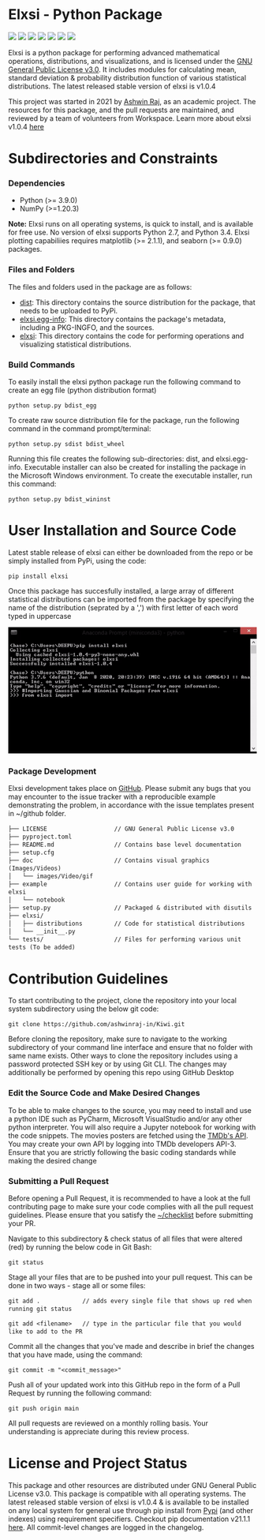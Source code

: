 # Elxsi - Python Package
![](https://img.shields.io/pypi/pyversions/elxsi?color=yellow)
![](https://img.shields.io/github/license/WorkspaceDevelopers/elxsi) 
![](https://img.shields.io/bundlephobia/min/python)
![](https://img.shields.io/pypi/v/elxsi?color=magenta)
![](https://img.shields.io/pypi/wheel/elxsi)
![](https://img.shields.io/librariesio/sourcerank/Pypi/elxsi)
![](https://img.shields.io/github/issues-closed/WorkspaceDevelopers/elxsi?color=yellow)

Elxsi is a python package for performing advanced mathematical operations, distributions, and visualizations, and is licensed under the [GNU General Public License v3.0](https://github.com/thisisashwinraj/Elxsi-Mathematical-Python-Package/blob/main/LICENSE). It includes modules for calculating mean, standard deviation & probability distribution function of various statistical distributions. The latest released stable version of elxsi is v1.0.4

This project was started in 2021 by [Ashwin Raj](https://www.github.com/thisisashwinraj), as an academic project. The resources for this package, and the pull requests are maintained, and reviewed by a team of volunteers from Workspace. Learn more about elxsi v1.0.4 [here](https://pypi.org/project/elxsi/)


# Subdirectories and Constraints
### Dependencies
- Python (>= 3.9.0)
- NumPy (>=1.20.3)

**Note:**
Elxsi runs on all operating systems, is quick to install, and is available for free use. No version of elxsi supports Python 2.7, and Python 3.4. Elxsi plotting capabiliies requires matplotlib (>= 2.1.1), and seaborn (>= 0.9.0) packages.

### Files and Folders
The files and folders used in the package are as follows:
- [dist](https://github.com/thisisashwinraj/Elxsi-Mathematical-Python-Package/tree/main/dist): This directory contains the source distribution for the package, that needs to be uploaded to PyPi.
- [elxsi.egg-info](https://github.com/thisisashwinraj/Elxsi-Mathematical-Python-Package/tree/main/elxsi.egg-info): This directory contains the package's metadata, including a PKG-INGFO, and the sources.
- [elxsi](https://github.com/thisisashwinraj/Elxsi-Mathematical-Python-Package/tree/main/elxsi): This directory contains the code for performing operations and visualizing statistical distributions.

### Build Commands
To easily install the elxsi python package run the following command to create an egg file (python distribution format)
```
python setup.py bdist_egg
```
To create raw source distribution file for the package, run the following command in the command prompt/terminal:
```
python setup.py sdist bdist_wheel
```
Running this file creates the following sub-directories: dist, and elxsi.egg-info. Executable installer can also be created for installing the package in the Microsoft Windows environment. 
To create the executable installer, run this command:
```
python setup.py bdist_wininst
```
# User Installation and Source Code
Latest stable release of elxsi can either be downloaded from the repo or be simply installed from PyPi, using the code:
```
pip install elxsi
```
Once this package has succesfully installed, a large array of different statistical distributions can be imported from the package by specifying the name of the distribution (seprated by a ',') with first letter of each word typed in uppercase

![pip install elxsi](https://github.com/thisisashwinraj/Elxsi-Mathematical-Python-Package/blob/main/doc/gifs/elxsiReadmeGIF.gif)

### Package Development
Elxsi development takes place on [GitHub](https://github.com/thisisashwinraj/Elxsi-Mathematical-Python-Package). Please submit any bugs that you may encounter to the issue tracker with a reproducible example demonstrating the problem, in accordance with the issue templates present in ~/github folder.
    
    ├── LICENSE                   // GNU General Public License v3.0
    ├── pyproject.toml
    ├── README.md                 // Contains base level documentation
    ├── setup.cfg
    ├── doc                       // Contains visual graphics (Images/Videos)
    │   └── images/Video/gif 
    ├── example                   // Contains user guide for working with elxsi
    │   └── notebook
    ├── setup.py                  // Packaged & distributed with disutils
    ├── elxsi/
    │   ├── distributions         // Code for statistical distributions
    │   └── __init__.py
    └── tests/                    // Files for performing various unit tests (To be added)
    

# Contribution Guidelines
To start contributing to the project, clone the repository into your local system subdirectory using the below git code:
```
git clone https://github.com/ashwinraj-in/Kiwi.git
```
Before cloning the repository, make sure to navigate to the working subdirectory of your command line interface and ensure that no folder with same name exists. Other ways to clone the repository includes using a password protected SSH key or by using Git CLI. The changes may additionally be performed by opening this repo using GitHub Desktop

### Edit the Source Code and Make Desired Changes
To be able to make changes to the source, you may need to install and use a python IDE such as PyCharm, Microsoft VisualStudio and/or any other python interpreter. You will also require a Jupyter notebook  for working with the code snippets. The movies posters are fetched using the [TMDb's API](https://developers.themoviedb.org/3). You may create your own API by logging into TMDb developers API-3. Ensure that you are strictly following the basic coding standards while making the desired change

### Submitting a Pull Request
Before opening a Pull Request, it is recommended to have a look at the full contributing page to make sure your code complies with all the pull request guidelines. Please ensure that you satisfy the [~/checklist](https://github.com/thisisashwinraj/VerticalX-Recommendation-System/tree/main/Template%20Files/PULL_REQUEST_TEMPLATE) before submitting your PR.

Navigate to this subdirectory & check status of all files that were altered (red) by running the below code in Git Bash:
```
git status
```
Stage all your files that are to be pushed into your pull request. This can be done in two ways - stage all or some files:
```
git add .            // adds every single file that shows up red when running git status
```
```
git add <filename>   // type in the particular file that you would like to add to the PR
```

Commit all the changes that you've made and describe in brief the changes that you have made, using the command:
```
git commit -m "<commit_message>"
```
Push all of your updated work into this GitHub repo in the form of a Pull Request by running the following command:
```
git push origin main
```
All pull requests are reviewed on a monthly rolling basis. Your understanding is appreciate during this review process.

# License and Project Status
This package and other resources are distributed under GNU General Public License v3.0. This package is compatible with all operating systems. The latest released stable version of elxsi is v1.0.4 & is available to be installed on any local system for general use through pip install from [Pypi](https://pypi.org/project/elxsi/) (and other indexes) using requirement specifiers. Checkout pip documentation v21.1.1 [here](https://pip.pypa.io/en/stable/). All commit-level changes are logged in the changelog.
